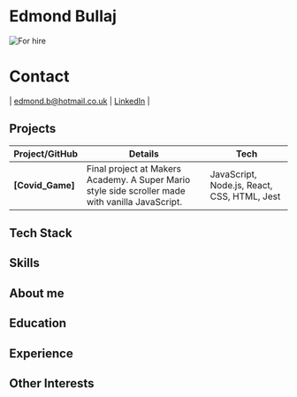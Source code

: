 # Edmond Bullaj

![For hire](https://img.shields.io/badge/Employment_Status-Nil-red)

# Contact

| edmond.b@hotmail.co.uk | [LinkedIn](https://www.linkedin.com/in/edmond-bullaj-2402a811a/) | 

## Projects

| Project/GitHub          | Details                                                                                         | Tech                                |
| ----------------------- | ----------------------------------------------------------------------------------------------- | ----------------------------------- |
| **[Covid_Game]** | Final project at Makers Academy. A Super Mario style side scroller made with vanilla JavaScript. | JavaScript, Node.js, React, CSS, HTML, Jest | 

## Tech Stack

## Skills

## About me

## Education

## Experience

## Other Interests